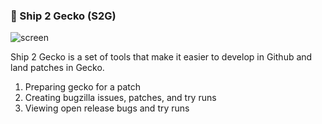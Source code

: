 ### :ship: Ship 2 Gecko (S2G)

![screen]

[screen]:https://user-images.githubusercontent.com/254562/31301037-32391c9c-aac5-11e7-9d22-83381cebf3c6.png

Ship 2 Gecko is a set of tools that make it easier to develop in Github and land patches in Gecko.

1. Preparing gecko for a patch
2. Creating bugzilla issues, patches, and try runs
3. Viewing open release bugs and try runs


